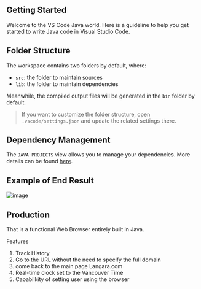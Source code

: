 ## Getting Started

Welcome to the VS Code Java world. Here is a guideline to help you get started to write Java code in Visual Studio Code.

## Folder Structure

The workspace contains two folders by default, where:

- `src`: the folder to maintain sources
- `lib`: the folder to maintain dependencies

Meanwhile, the compiled output files will be generated in the `bin` folder by default.

> If you want to customize the folder structure, open `.vscode/settings.json` and update the related settings there.

## Dependency Management

The `JAVA PROJECTS` view allows you to manage your dependencies. More details can be found [here](https://github.com/microsoft/vscode-java-dependency#manage-dependencies).


## Example of End Result

![image](https://github.com/user-attachments/assets/e1bd3535-0b0b-45a7-9442-f567cc5ade74)

## Production

That is a functional Web Browser entirely built in Java.

Features

1. Track History
2. Go to the URL without the need to specify the full domain
3. come back to the main page Langara.com
4. Real-time clock set to the Vancouver Time
5. Caoabilkity of setting user using the browser
